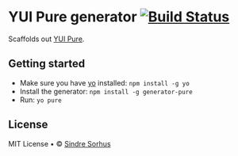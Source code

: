 # YUI Pure generator [![Build Status](https://secure.travis-ci.org/sindresorhus/generator-pure.png?branch=master)](http://travis-ci.org/sindresorhus/generator-pure)

Scaffolds out [YUI Pure](https://github.com/yui/pure).


## Getting started

- Make sure you have [yo](https://github.com/yeoman/yo) installed: `npm install -g yo`
- Install the generator: `npm install -g generator-pure`
- Run: `yo pure`


## License

MIT License • © [Sindre Sorhus](http://sindresorhus.com)
